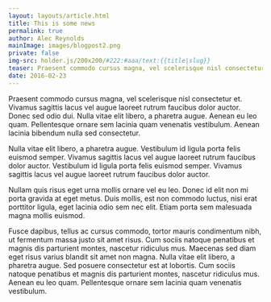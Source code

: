 ```yaml
---
layout: layouts/article.html
title: This is some news
permalink: true
author: Alec Reynolds
mainImage: images/blogpost2.png
private: false
img-src: holder.js/200x200/#222:#aaa/text:{{title|slug}}
teaser: Praesent commodo cursus magna, vel scelerisque nisl consectetur et. Vivamus sagittis lacus vel augue laoreet rutrum faucibus dolor auctor. Donec sed odio dui. Nulla vitae elit libero, a pharetra augue. Aenean eu leo quam. Pellentesque ornare sem lacinia quam venenatis vestibulum. Aenean lacinia bibendum nulla sed consectetur.
date: 2016-02-23
---
```


Praesent commodo cursus magna, vel scelerisque nisl consectetur et. Vivamus sagittis lacus vel augue laoreet rutrum faucibus dolor auctor. Donec sed odio dui. Nulla vitae elit libero, a pharetra augue. Aenean eu leo quam. Pellentesque ornare sem lacinia quam venenatis vestibulum. Aenean lacinia bibendum nulla sed consectetur.

Nulla vitae elit libero, a pharetra augue. Vestibulum id ligula porta felis euismod semper. Vivamus sagittis lacus vel augue laoreet rutrum faucibus dolor auctor. Vestibulum id ligula porta felis euismod semper. Vivamus sagittis lacus vel augue laoreet rutrum faucibus dolor auctor.

Nullam quis risus eget urna mollis ornare vel eu leo. Donec id elit non mi porta gravida at eget metus. Duis mollis, est non commodo luctus, nisi erat porttitor ligula, eget lacinia odio sem nec elit. Etiam porta sem malesuada magna mollis euismod.

Fusce dapibus, tellus ac cursus commodo, tortor mauris condimentum nibh, ut fermentum massa justo sit amet risus. Cum sociis natoque penatibus et magnis dis parturient montes, nascetur ridiculus mus. Maecenas sed diam eget risus varius blandit sit amet non magna. Nulla vitae elit libero, a pharetra augue. Sed posuere consectetur est at lobortis. Cum sociis natoque penatibus et magnis dis parturient montes, nascetur ridiculus mus. Aenean eu leo quam. Pellentesque ornare sem lacinia quam venenatis vestibulum.
